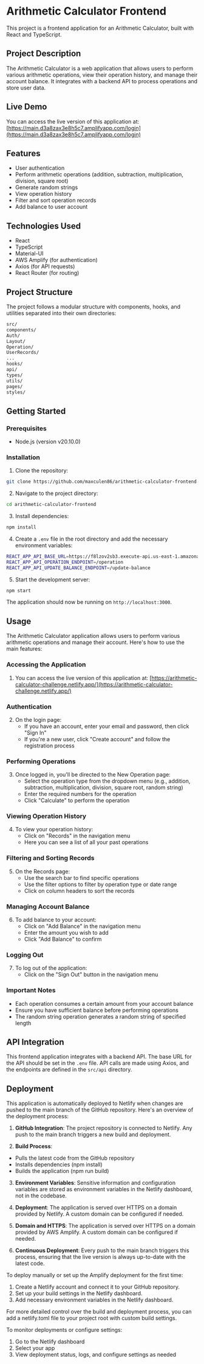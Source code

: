 # Arithmetic Calculator Frontend

This project is a frontend application for an Arithmetic Calculator, built with React and TypeScript.

## Project Description

The Arithmetic Calculator is a web application that allows users to perform various arithmetic operations, view their operation history, and manage their account balance. It integrates with a backend API to process operations and store user data.
## Live Demo

You can access the live version of this application at:
[https://main.d3a8zax3e8h5c7.amplifyapp.com/login](https://main.d3a8zax3e8h5c7.amplifyapp.com/login)

## Features

- User authentication
- Perform arithmetic operations (addition, subtraction, multiplication, division, square root)
- Generate random strings
- View operation history
- Filter and sort operation records
- Add balance to user account

## Technologies Used

- React
- TypeScript
- Material-UI
- AWS Amplify (for authentication)
- Axios (for API requests)
- React Router (for routing)

## Project Structure

The project follows a modular structure with components, hooks, and utilities separated into their own directories:

```bash
src/
components/
Auth/
Layout/
Operation/
UserRecords/
...
hooks/
api/
types/
utils/
pages/
styles/
```

## Getting Started

### Prerequisites

- Node.js (version v20.10.0)

### Installation

1. Clone the repository:
```bash
git clone https://github.com/maxculen86/arithmetic-calculator-frontend.git
```
2. Navigate to the project directory:
```bash
cd arithmetic-calculator-frontend
```
3. Install dependencies:
```bash
npm install
```

4. Create a `.env` file in the root directory and add the necessary environment variables:
```bash
REACT_APP_API_BASE_URL=https://f8lzov2sb3.execute-api.us-east-1.amazonaws.com/v1
REACT_APP_API_OPERATION_ENDPOINT=/operation
REACT_APP_API_UPDATE_BALANCE_ENDPOINT=/update-balance
```

5. Start the development server:
```bash
npm start
```

The application should now be running on `http://localhost:3000`.

## Usage

The Arithmetic Calculator application allows users to perform various arithmetic operations and manage their account. Here's how to use the main features:

### Accessing the Application

1. You can access the live version of this application at:
[https://arithmetic-calculator-challenge.netlify.app/](https://arithmetic-calculator-challenge.netlify.app/)

### Authentication

2. On the login page:
   - If you have an account, enter your email and password, then click "Sign In"
   - If you're a new user, click "Create account" and follow the registration process

### Performing Operations

3. Once logged in, you'll be directed to the New Operation page:
   - Select the operation type from the dropdown menu (e.g., addition, subtraction, multiplication, division, square root, random string)
   - Enter the required numbers for the operation
   - Click "Calculate" to perform the operation

### Viewing Operation History

4. To view your operation history:
   - Click on "Records" in the navigation menu
   - Here you can see a list of all your past operations

### Filtering and Sorting Records

5. On the Records page:
   - Use the search bar to find specific operations
   - Use the filter options to filter by operation type or date range
   - Click on column headers to sort the records

### Managing Account Balance

6. To add balance to your account:
   - Click on "Add Balance" in the navigation menu
   - Enter the amount you wish to add
   - Click "Add Balance" to confirm

### Logging Out

7. To log out of the application:
   - Click on the "Sign Out" button in the navigation menu

### Important Notes

- Each operation consumes a certain amount from your account balance
- Ensure you have sufficient balance before performing operations
- The random string operation generates a random string of specified length

## API Integration

This frontend application integrates with a backend API. The base URL for the API should be set in the `.env` file. API calls are made using Axios, and the endpoints are defined in the `src/api` directory.

## Deployment

This application is automatically deployed to Netlify when changes are pushed to the main branch of the GitHub repository. Here's an overview of the deployment process:

1. **GitHub Integration**: 
  The project repository is connected to Netlify. Any push to the main branch triggers a new build and deployment.

2. **Build Process**:
  - Pulls the latest code from the GitHub repository
  - Installs dependencies (npm install)
  - Builds the application (npm run build)

3. **Environment Variables**:
   Sensitive information and configuration variables are stored as environment variables in the Netlify dashboard, not in the codebase.

4. **Deployment**:
  The application is served over HTTPS on a domain provided by Netlify. A custom domain can be configured if needed.
  
5. **Domain and HTTPS**:
   The application is served over HTTPS on a domain provided by AWS Amplify. A custom domain can be configured if needed.

6. **Continuous Deployment**:
  Every push to the main branch triggers this process, ensuring that the live version is always up-to-date with the latest code.

To deploy manually or set up the Amplify deployment for the first time:

1. Create a Netlify account and connect it to your GitHub repository.
2. Set up your build settings in the Netlify dashboard.
3. Add necessary environment variables in the Netlify dashboard.

For more detailed control over the build and deployment process, you can add a netlify.toml file to your project root with custom build settings.

To monitor deployments or configure settings:

1. Go to the Netlify dashboard
2. Select your app
3. View deployment status, logs, and configure settings as needed
